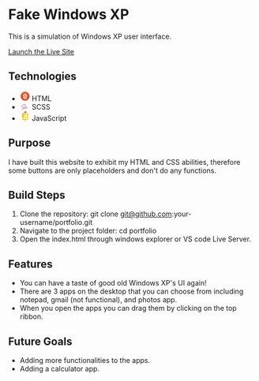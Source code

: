 # Fake Windows XP

This is a simulation of Windows XP user interface.

[Launch the Live Site](https://fakewinxp.netlify.app)

## Technologies

- <img src="./images/HTML.png"  width="20"> HTML
- <img src="./images/Sass.png"  width="20"> SCSS
- <img src="./images/JavaScript.png"  width="20"> JavaScript

## Purpose

I have built this website to exhibit my HTML and CSS abilities, therefore some buttons are only placeholders and don't do any functions.

## Build Steps

1. Clone the repository: git clone git@github.com:your-username/portfolio.git
2. Navigate to the project folder: cd portfolio
3. Open the index.html through windows explorer or VS code Live Server.

## Features

- You can have a taste of good old Windows XP's UI again!
- There are 3 apps on the desktop that you can choose from including notepad, gmail (not functional), and photos app.
- When you open the apps you can drag them by clicking on the top ribbon.

## Future Goals

- Adding more functionalities to the apps.
- Adding a calculator app.
